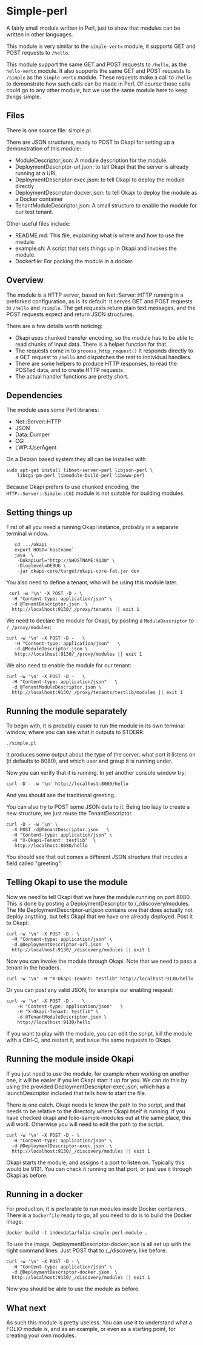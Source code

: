 # Simple-perl

A fairly small module written in Perl, just to show that modules can be
written in other languages.

This module is very similar to the `simple-vertx` module, it supports GET and
POST requests to `/hello`.

This module support the same GET and POST requests to `/hello`, as the
`hello-vertx` module. It also supports the same GET and POST requests to
`/simple` as the `simple-vertx` module. These requests make a call to `/hello`
to demonstrate how such calls can be made in Perl. Of course those calls could
go to any other module, but we use the same module here to keep things simple.



## Files

There is one source file: simple.pl

There are JSON structures, ready to POST to Okapi for setting up a demonstration
of this module:

 - ModuleDescriptor.json: A module description for the module.
 - DeploymentDescriptor-url.json: to tell Okapi that the server is already running at a URL
 - DeploymentDescriptor-exec.json: to tell Okapi to deploy the module directly
 - DeploymentDescriptor-docker.json: to tell Okapi to deploy the module as a Docker container
 - TenantModuleDescriptor.json: A small structure to enable the module for our test tenant.

Other useful files include:
 - README.md: This file, explaining what is where and how to use the module.
 - example.sh: A script that sets things up in Okapi and invokes the module.
 - Dockerfile: For packing the module in a docker.

## Overview

The module is a HTTP server, based on Net::Server::HTTP running in a preforked
configuration, as is its default. It serves GET and POST requests to `/hello`
and `/simple`. The get requests return plain text messages, and the POST
requests expect and return JSON structures.

There are a few details worth noticing:

* Okapi uses chunked transfer encoding, so the module has to be able to read
chunks of input data. There is a helper function for that.
* The requests come in to `process_http_request()` It responds directly to
a GET request to `/hello` and dispatches the rest to individual handlers.
* There are some helpers to produce HTTP responses, to read the POSTed data,
and to create HTTP requests.
* The actual handler functions are pretty short.


## Dependencies

The module uses some Perl libraries:
  * Net::Server::HTTP
  * JSON
  * Data::Dumper
  * CGI
  * LWP::UserAgent

On a Debian based system they all can be installed with
```
sudo apt-get install libnet-server-perl libjson-perl \
    libcgi-pm-perl libmodule-build-perl libwww-perl
```
<!-- TODO - How to install the perl modules on other platforms, like Windows -->
Because Okapi prefers to use chunked encoding, the `HTTP::Server::Simple::CGI`
module is not suitable for building modules.


## Setting things up

First of all you need a running Okapi instance, probably in a separate terminal
window.
<!-- Omitted, until the module will actually do a callback to Okapi!
There is one catch, Okapi needs to tell the modules how to contact it
back. Since the module run in a docker container, it can not refer to Okapi
by its default address at `localhost` as that would refer to the thing inside
the docker container. Instead we need to use the correct machine name. -->

```
   cd .../okapi
   export HOST=`hostname`
   java  \
    -Dokapiurl="http://$HOSTNAME:9130" \
    -Dloglevel=DEBUG \
    -jar okapi-core/target/okapi-core-fat.jar dev
```

You also need to define a tenant, who will be using this module later.

```
 curl -w '\n' -X POST -D - \
  -H "Content-type: application/json" \
  -d @TenantDescriptor.json  \
  http://localhost:9130/_/proxy/tenants || exit 1
```

We need to declare the module for Okapi, by posting a `ModuleDescriptor` to
`/_/proxy/modules`:

```
curl -w '\n' -X POST -D -   \
   -H "Content-type: application/json"   \
   -d @ModuleDescriptor.json \
   http://localhost:9130/_/proxy/modules || exit 1
```

We also need to enable the module for our tenant:

```
curl -w '\n' -X POST -D -   \
  -H "Content-type: application/json"   \
  -d @TenantModuleDescriptor.json \
  http://localhost:9130/_/proxy/tenants/testlib/modules || exit 1
```

## Running the module separately

To begin with, it is probably easier to run the module in its own terminal
window, where you can see what it outputs to STDERR.

```
./simple.pl
```

It produces some output about the type of the server, what port it listens on
(it defaults to 8080), and which user and group it is running under.

Now you can verify that it is running. In yet another console window try:

```
curl -D - -w '\n' http://localhost:8080/hello
```

And you should see the traditional greeting.

You can also try to POST some JSON data to it. Being too lazy to create a new
structure, we just reuse the TenantDescriptor.

```
curl -D - -w '\n' \
  -X POST -d@TenantDescriptor.json   \
  -H "Content-type: application/json" \
  -H "X-Okapi-Tenant: testlib"  \
   http://localhost:8080/hello
```

You should see that out comes a different JSON structure that incudes a field
called "greeting".

## Telling Okapi to use the module

Now we need to tell Okapi that we have the module running on port 8080. This is
done by posting a DeploymentDescriptor to /_/discovery/modules. The file
DeploymentDescriptor-url.json contains one that does actually not deploy anything,
but tells Okapi that we have one already deployed. Post it to Okapi:

```
curl -w '\n' -X POST -D - \
  -H "Content-type: application/json" \
  -d @DeploymentDescriptor-url.json  \
  http://localhost:9130/_/discovery/modules || exit 1
```

Now you can invoke the module through Okapi. Note that we need to pass a tenant
in the headers.

```
curl -w '\n' -H "X-Okapi-Tenant: testlib" http://localhost:9130/hello
```

Or you can post any valid JSON, for example our enabling request:

```
curl -w '\n' -X POST -D -   \
    -H "Content-type: application/json"   \
    -H "X-Okapi-Tenant: testlib" \
    -d @TenantModuleDescriptor.json \
    http://localhost:9130/hello
```

If you want to play with the module, you can edit the script, kill the module
with a Ctrl-C, and restart it, and issue the same requests to Okapi.

## Running the module inside Okapi

If you just need to use the module, for example when working on another one,
it will be easier if you let Okapi start it up for you.  We can do this by
using the provided DeploymentDescriptor-exec.json, which has a launchDescriptor
included that tells how to start the file.

There is one catch. Okapi needs to know the path to the script, and that needs
to be relative to the directory where Okapi itself is running. If you have
checked okapi and folio-sample-modules out at the same place, this will work.
Otherwise you will need to edit the path to the script.

```
curl -w '\n' -X POST -D - \
  -H "Content-type: application/json" \
  -d @DeploymentDescriptor-exec.json  \
  http://localhost:9130/_/discovery/modules || exit 1
```

Okapi starts the module, and assigns it a port to listen on. Typically this
would be 9131. You can check it running on that port, or just use it through
Okapi as before.

## Running in a docker

For production, it is preferable to run modules inside Docker containers.
There is a `Dockerfile` ready to go, all you need to do is to build the
Docker image:

```
docker build -t indexdata/folio-simple-perl-module .
```

To use the image, DeploymentDescriptor-docker.json is all set up with the right
command lines. Just POST that to /_/discovery, like before.

```
curl -w '\n' -X POST -D - \
  -H "Content-type: application/json" \
  -d @DeploymentDescriptor-docker.json  \
  http://localhost:9130/_/discovery/modules || exit 1
```

Now you should be able to use the module as before.

## What next

As such this module is pretty useless. You can use it to understand what a FOLIO
module is, and as an example, or even as a starting point, for creating your own
modules.
